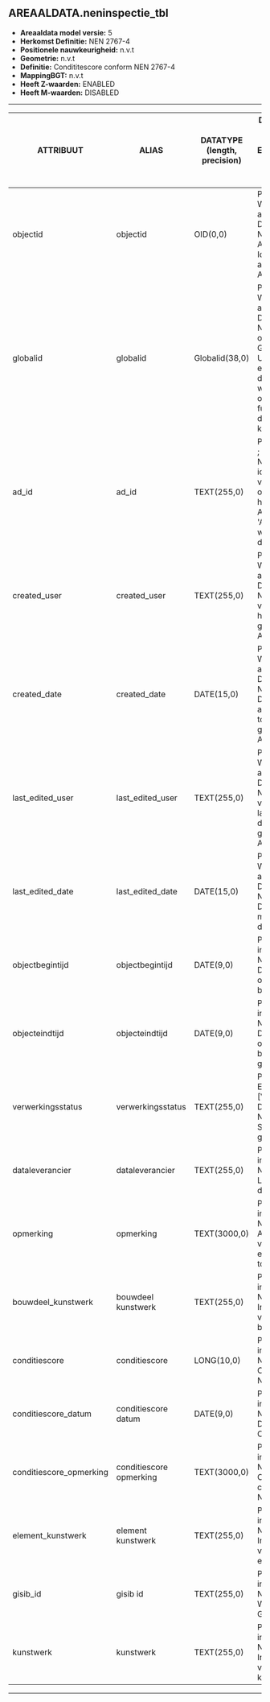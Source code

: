 ﻿## AREAALDATA.neninspectie_tbl

* __Areaaldata model versie:__ 5
* __Herkomst Definitie:__ NEN 2767-4
* __Positionele nauwkeurigheid:__ n.v.t
* __Geometrie:__ n.v.t
* __Definitie:__ Condititescore conform NEN 2767-4
* __MappingBGT:__ n.v.t
* __Heeft Z-waarden:__ ENABLED
* __Heeft M-waarden:__ DISABLED

***

|__ATTRIBUUT__                             |__ALIAS__                                   |__DATATYPE (length, precision)__       |__DEFINITIE__ (Oorsprong; Superklasse; Attribuuttype; Enumeratie/Referentie; Verwijzende sleutel; Standaard waarde; Nullable; Definitie)|
|------                                    |------                                      |------                                 |-----    |
|objectid                                  |objectid                                    |OID(0,0)                               |PNH; Areaaldata; Waarde wordt automatisch bepaald; ; ; Default: None; NON_NULLABLE; Intern ArcGIS Identificatienummer, aangemaakt door ArcGIS.
|globalid                                  |globalid                                    |Globalid(38,0)                         |PNH; Areaaldata; Waarde wordt automatisch bepaald; ; ; Default: None; NON_NULLABLE; Elk object heeft een unieke GlobalID (Global Unique Identifier). Dit is een systeemveld van de ArcGIS software welke noodzakelijk is om een aantal functionaliteiten binnen deze software te kunnen gebruiken.
|ad_id                                     |ad_id                                       |TEXT(255,0)                            |PNH; Areaaldata; GUID; ; ; Default: None; NON_NULLABLE; Uniek identificatienummer voor het object dat onveranderlijk is zolang het object bestaat in Areaaldata: in format 'AD.[GUID]'. Dit moet worden ingevuld door de aannemer.
|created_user                              |created_user                                |TEXT(255,0)                            |PNH; Areaaldata; Waarde wordt automatisch bepaald; ; ; Default: None; NON_NULLABLE; Naam van gebruiker die de rij heeft aangemaakt, gegenereerd door ArcGIS.
|created_date                              |created_date                                |DATE(15,0)                             |PNH; Areaaldata; Waarde wordt automatisch bepaald; ; ; Default: None; NON_NULLABLE; Datum waarop de rij aan de database is toegevoegd, gegenereerd door ArcGIS.
|last_edited_user                          |last_edited_user                            |TEXT(255,0)                            |PNH; Areaaldata; Waarde wordt automatisch bepaald; ; ; Default: None; NON_NULLABLE; Naam van gebruiker die de laatste mutatie heeft doorgevoerd, gegenereerd door ArcGIS.
|last_edited_date                          |last_edited_date                            |DATE(15,0)                             |PNH; Areaaldata; Waarde wordt automatisch bepaald; ; ; Default: None; NON_NULLABLE; Datum van de laatste mutatie, gegenereerd door ArcGIS.
|objectbegintijd                           |objectbegintijd                             |DATE(9,0)                              |PNH; Areaaldata; Vrij invoerveld; ; ; Default: None; NON_NULLABLE; Datum waarop het object bij de bronhouder is ontstaan.
|objecteindtijd                            |objecteindtijd                              |DATE(9,0)                              |PNH; Areaaldata; Vrij invoerveld; ; ; Default: None; NULLABLE; Datum waarop het object bij de bronhouder niet meer geldig is.
|verwerkingsstatus                         |verwerkingsstatus                           |TEXT(255,0)                            |PNH; Areaaldata; Enumeratie; keuzelijst [Verwerkingsstatus]; ; Default: None; NON_NULLABLE; Status van de gegevens.
|dataleverancier                           |dataleverancier                             |TEXT(255,0)                            |PNH; Areaaldata; Vrij invoerveld; ; ; Default: None; NULLABLE; Leverancier van de data.
|opmerking                                 |opmerking                                   |TEXT(3000,0)                           |PNH; Areaaldata; Vrij invoerveld; ; ; Default: None; NULLABLE; Algemene opmerking voor het object, zoals een omschrijving of toelichting.
|bouwdeel_kunstwerk                        |bouwdeel kunstwerk                          |TEXT(255,0)                            |PNH; Areaaldata; Vrij invoerveld; ; ; Default: None; NULLABLE; Indicatieve foreign key van een object op bouwdeel niveau
|conditiescore                             |conditiescore                               |LONG(10,0)                             |PNH; Areaaldata; Vrij invoerveld; ; ; Default: None; NULLABLE; Conditiescore conform NEN 2767-4
|conditiescore_datum                       |conditiescore datum                         |DATE(9,0)                              |PNH; Areaaldata; Vrij invoerveld; ; ; Default: None; NULLABLE; Datum opname Conditiescore.
|conditiescore_opmerking                   |conditiescore opmerking                     |TEXT(3000,0)                           |PNH; Areaaldata; Vrij invoerveld; ; ; Default: None; NULLABLE; Opmerking bij conditiescore conform NEN 2767-4
|element_kunstwerk                         |element kunstwerk                           |TEXT(255,0)                            |PNH; Areaaldata; Vrij invoerveld; ; ; Default: None; NULLABLE; Indicatieve foreign key van een object op element niveau
|gisib_id                                  |gisib id                                    |TEXT(255,0)                            |PNH; Areaaldata; Vrij invoerveld; ; ; Default: None; NULLABLE; Wordt aangemaakt in GISIB
|kunstwerk                                 |kunstwerk                                   |TEXT(255,0)                            |PNH; Areaaldata; Vrij invoerveld; ; ; Default: None; NULLABLE; Indicatieve foreign key van een object op kunstwerk niveau

***


